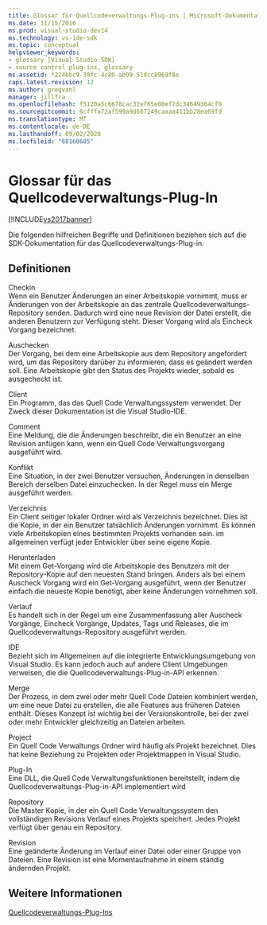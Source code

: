 ```yaml
---
title: Glossar für Quellcodeverwaltungs-Plug-ins | Microsoft-Dokumentation
ms.date: 11/15/2016
ms.prod: visual-studio-dev14
ms.technology: vs-ide-sdk
ms.topic: conceptual
helpviewer_keywords:
- glossary [Visual Studio SDK]
- source control plug-ins, glossary
ms.assetid: f224bbc9-38fc-4c80-ab09-51dcc8969f8e
caps.latest.revision: 12
ms.author: gregvanl
manager: jillfra
ms.openlocfilehash: f5120a5c6678cac32ef65e08ef7dc34649364cf9
ms.sourcegitcommit: 6cfffa72af599a9d667249caaaa411bb28ea69fd
ms.translationtype: MT
ms.contentlocale: de-DE
ms.lasthandoff: 09/02/2020
ms.locfileid: "68160605"
---
```

# <a name="source-control-plug-in-glossary"></a>Glossar für das Quellcodeverwaltungs-Plug-In
[!INCLUDE[vs2017banner](../includes/vs2017banner.md)]

Die folgenden hilfreichen Begriffe und Definitionen beziehen sich auf die SDK-Dokumentation für das Quellcodeverwaltungs-Plug-in.  
  
## <a name="definitions"></a>Definitionen  
 Checkin  
 Wenn ein Benutzer Änderungen an einer Arbeitskopie vornimmt, muss er Änderungen von der Arbeitskopie an das zentrale Quellcodeverwaltungs-Repository senden. Dadurch wird eine neue Revision der Datei erstellt, die anderen Benutzern zur Verfügung steht. Dieser Vorgang wird als Eincheck Vorgang bezeichnet.  
  
 Auschecken  
 Der Vorgang, bei dem eine Arbeitskopie aus dem Repository angefordert wird, um das Repository darüber zu informieren, dass es geändert werden soll. Eine Arbeitskopie gibt den Status des Projekts wieder, sobald es ausgecheckt ist.  
  
 Client  
 Ein Programm, das das Quell Code Verwaltungssystem verwendet. Der Zweck dieser Dokumentation ist die Visual Studio-IDE.  
  
 Comment  
 Eine Meldung, die die Änderungen beschreibt, die ein Benutzer an eine Revision anfügen kann, wenn ein Quell Code Verwaltungsvorgang ausgeführt wird.  
  
 Konflikt  
 Eine Situation, in der zwei Benutzer versuchen, Änderungen in denselben Bereich derselben Datei einzuchecken. In der Regel muss ein Merge ausgeführt werden.  
  
 Verzeichnis  
 Ein Client seitiger lokaler Ordner wird als Verzeichnis bezeichnet. Dies ist die Kopie, in der ein Benutzer tatsächlich Änderungen vornimmt. Es können viele Arbeitskopien eines bestimmten Projekts vorhanden sein. im allgemeinen verfügt jeder Entwickler über seine eigene Kopie.  
  
 Herunterladen  
 Mit einem Get-Vorgang wird die Arbeitskopie des Benutzers mit der Repository-Kopie auf den neuesten Stand bringen. Anders als bei einem Auscheck Vorgang wird ein Get-Vorgang ausgeführt, wenn der Benutzer einfach die neueste Kopie benötigt, aber keine Änderungen vornehmen soll.  
  
 Verlauf  
 Es handelt sich in der Regel um eine Zusammenfassung aller Auscheck Vorgänge, Eincheck Vorgänge, Updates, Tags und Releases, die im Quellcodeverwaltungs-Repository ausgeführt werden.  
  
 IDE  
 Bezieht sich im Allgemeinen auf die integrierte Entwicklungsumgebung von Visual Studio. Es kann jedoch auch auf andere Client Umgebungen verweisen, die die Quellcodeverwaltungs-Plug-in-API erkennen.  
  
 Merge  
 Der Prozess, in dem zwei oder mehr Quell Code Dateien kombiniert werden, um eine neue Datei zu erstellen, die alle Features aus früheren Dateien enthält. Dieses Konzept ist wichtig bei der Versionskontrolle, bei der zwei oder mehr Entwickler gleichzeitig an Dateien arbeiten.  
  
 Project  
 Ein Quell Code Verwaltungs Ordner wird häufig als Projekt bezeichnet. Dies hat keine Beziehung zu Projekten oder Projektmappen in Visual Studio.  
  
 Plug-In  
 Eine DLL, die Quell Code Verwaltungsfunktionen bereitstellt, indem die Quellcodeverwaltungs-Plug-in-API implementiert wird  
  
 Repository  
 Die Master Kopie, in der ein Quell Code Verwaltungssystem den vollständigen Revisions Verlauf eines Projekts speichert. Jedes Projekt verfügt über genau ein Repository.  
  
 Revision  
 Eine geänderte Änderung im Verlauf einer Datei oder einer Gruppe von Dateien. Eine Revision ist eine Momentaufnahme in einem ständig ändernden Projekt.  
  
## <a name="see-also"></a>Weitere Informationen  
 [Quellcodeverwaltungs-Plug-Ins](../extensibility/source-control-plug-ins.md)
